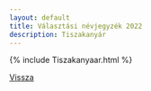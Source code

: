 ```yaml
---
layout: default
title: Választási névjegyzék 2022
description: Tiszakanyár
---
```


{% include Tiszakanyaar.html %}

[Vissza](./)